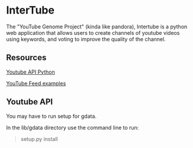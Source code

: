 InterTube
=========

The "YouTube Genome Project" (kinda like pandora), Intertube is a python web application that allows users to create channels of youtube videos using keywords, and voting to improve the quality of the channel.

Resources
---------

[Youtube API Python](https://developers.google.com/youtube/1.0/developers_guide_python)

[YouTube Feed examples](http://framework.zend.com/manual/1.12/en/zend.gdata.youtube.html)


Youtube API
-----------

You may have to run setup for gdata.

In the lib/gdata directory use the command line to run:

>setup.py install 


